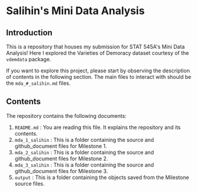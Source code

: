 # Salihin's Mini Data Analysis

## Introduction

This is a repository that houses my submission for STAT 545A's Mini Data Analysis! Here I explored the Varieties of Demoracy dataset courtesy of the ```vdemdata``` package.

If you want to explore this project, please start by observing the description of contents in the following section. The main files to interact with should be the ```mda_#_salihin.md``` files. 


## Contents

The repository contains the following documents:

1. ```README.md``` : You are reading this file. It explains the repository and its contents. 
2. ```mda_1_salihin``` : This is a folder containing the source and github_document files for Milestone 1. 
3. ```mda_2_salihin``` : This is a folder containing the source and github_document files for Milestone 2. 
4. ```mda_3_salihin``` : This is a folder containing the source and github_document files for Milestone 3. 
5. ```output``` : This is a folder containing the objects saved from the Milestone source files. 
